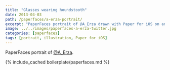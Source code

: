 ```yaml
---
title: "Glasses wearing houndstooth"
date: 2013-04-03
path: /paperfaces/a-erza-portrait/
excerpt: "PaperFaces portrait of @A_Erza drawn with Paper for iOS on an iPad."
image: ../../images/paperfaces-a-erza-twitter.jpg
categories: [paperfaces]
tags: [portrait, illustration, Paper for iOS]
---
```


PaperFaces portrait of [@A_Erza](https://twitter.com/A_Erza).

{% include_cached boilerplate/paperfaces.md %}
